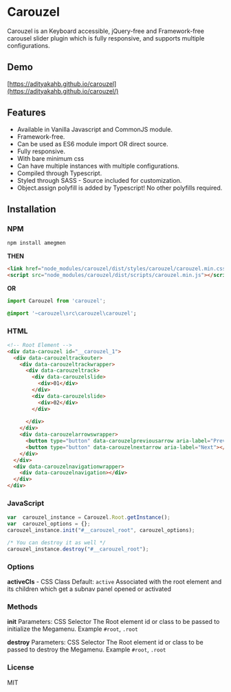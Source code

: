 # Carouzel
Carouzel is an Keyboard accessible, jQuery-free and Framework-free carousel slider plugin which is fully responsive, and supports multiple configurations.

## Demo
[https://adityakahb.github.io/carouzel](https://adityakahb.github.io/carouzel/)

## Features
- Available in Vanilla Javascript and CommonJS module.
- Framework-free.
- Can be used as ES6 module import OR direct source.
- Fully responsive.
- With bare minimum css
- Can have multiple instances with multiple configurations.
- Compiled through Typescript.
- Styled through SASS - Source included for customization.
- Object.assign polyfill is added by Typescript! No other polyfills required.

## Installation

### NPM

```bash
npm install amegmen
```
**THEN**
```html
<link href="node_modules/carouzel/dist/styles/carouzel/carouzel.min.css"/>
<script src="node_modules/carouzel/dist/scripts/carouzel.min.js"></script>
```
**OR**
```javascript
import Carouzel from 'carouzel';
```
```sass
@import '~carouzel\src\carouzel\carouzel';
```

### HTML

```html
<!-- Root Element -->
<div data-carouzel id="__carouzel_1">
  <div data-carouzeltrackouter>
    <div data-carouzeltrackwrapper>
      <div data-carouzeltrack>
        <div data-carouzelslide>
          <div>01</div>
        </div>
        <div data-carouzelslide>
          <div>02</div>
        </div>
        
      </div>
    </div>
    <div data-carouzelarrowswrapper>
      <button type="button" data-carouzelpreviousarrow aria-label="Previous"></button>
      <button type="button" data-carouzelnextarrow aria-label="Next"></button>
    </div>
  </div>
  <div data-carouzelnavigationwrapper>
    <div data-carouzelnavigation></div>
  </div>
</div>
```

### JavaScript

```javascript
var  carouzel_instance = Carouzel.Root.getInstance();
var  carouzel_options = {};
carouzel_instance.init("#__carouzel_root", carouzel_options);

/* You can destroy it as well */
carouzel_instance.destroy("#__carouzel_root");
```


### Options

**activeCls** - CSS Class
Default: `active`
Associated with the root element and its children which get a subnav panel opened or activated



### Methods

**init**
Parameters: CSS Selector
The Root element id or class to be passed to initialize the Megamenu. Example `#root`, `.root`

**destroy**
Parameters: CSS Selector
The Root element id or class to be passed to destroy the Megamenu. Example `#root`, `.root`


### License
MIT
